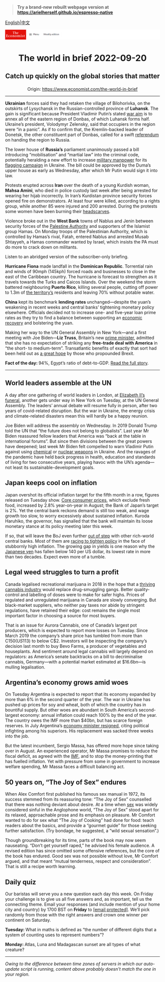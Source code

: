 > **Try a brand-new rebuilt webpage version at https://arielherself.github.io/espresso-native**

[English](https://github.com/arielherself/espresso/blob/main/README.md)|[中文](https://github-com.translate.goog/arielherself/espresso/blob/main/README.md?_x_tr_sl=en&_x_tr_tl=zh-CN&_x_tr_hl=zh-CN&_x_tr_pto=wapp)



![The Economist](menubar.png)

# <p align="center">The world in brief 2022-09-20</p>

## <p align="center">Catch up quickly on the global stories that matter</p>

<p align="center">Origin: <a href="https://www.economist.com/the-world-in-brief">https://www.economist.com/the-world-in-brief</a><hr>

<strong>Ukrainian</strong> forces said they had retaken the village of Bilohorivka, on the outskirts of Lysychansk in the Russian-controlled province of <strong>Luhansk</strong>. The gain is significant because President Vladimir Putin’s stated [war aim](https://www.economist.com/europe/2022/09/11/is-russia-on-the-run) is to annex all of the eastern region of Donbas, of which Luhansk forms half. Ukraine’s president, Volodymyr Zelensky, said that occupiers in the region were “in a panic”. As if to confirm that, the Kremlin-backed leader of Donetsk, the other constituent part of Donbas, called for a swift [referendum](https://www.economist.com/leaders/2022/09/15/vladimir-putins-war-is-failing-the-west-should-help-it-fail-faster) on handing the region to Russia.

The lower house of <strong>Russia’s</strong> parliament unanimously passed a bill introducing “mobilisation” and “martial law” into the criminal code, potentially heralding a new effort to increase [military manpower](https://www.economist.com/europe/2022/08/25/ukraine-and-russia-both-need-more-soldiers) for its [flagging campaign](https://www.economist.com/leaders/2022/09/15/vladimir-putins-war-is-failing-the-west-should-help-it-fail-faster) in Ukraine. The bill could be approved by the Duma’s upper house as early as Wednesday, after which Mr Putin would sign it into law.

Protests erupted across <strong>Iran </strong>over the death of a young Kurdish woman, <strong>Mahsa Amini</strong>, who died in police custody last week after being arrested for wearing her hijab incorrectly. In Iran’s Kurdistan province security forces opened fire on demonstrators. At least four were killed, according to a rights group, while another 85 were injured and 200 arrested. During the protests some women have been burning their [headscarves](https://www.economist.com/the-economist-explains/2018/03/08/why-iranian-women-are-taking-off-their-veils).

Violence broke out in the <strong>West Bank</strong> towns of Nablus and Jenin between security forces of the [Palestine Authority](https://www.economist.com/middle-east-and-africa/2022/08/23/the-ageing-ailing-palestinian-leader-does-not-do-much-governing) and supporters of the Islamist group Hamas. On Monday troops of the Palestinian Authority, which is controlled by Hamas’s rival, Fatah, entered Nablus and arrested Musab Shtayyeh, a Hamas commander wanted by Israel, which insists the PA must do more to crack down on militants.

Listen to an abridged version of the subscriber-only briefing.

<strong>Hurricane Fiona</strong> made landfall in the <strong>Dominican Republic</strong>. Torrential rain and winds of 90mph (145kph) forced roads and businesses to close in the east of the Caribbean country. The hurricane is forecast to strengthen as it travels towards the Turks and Caicos Islands. Over the weekend the storm battered neighbouring <strong>Puerto Rico</strong>, killing several people, cutting off power to 1.3m of [the territory’s](https://www.economist.com/united-states/2021/11/20/puerto-rico-success-story) residents and leaving 70% without potable water.

<strong>China</strong> kept its benchmark <strong>lending rates </strong>unchanged—despite the yuan’s weakening in recent weeks and central banks’ tightening monetary policy elsewhere. Officials decided not to increase one- and five-year loan prime rates as they try to find a balance between supporting an [economic recovery](https://www.economist.com/china/2022/08/18/chinas-economy-is-beset-by-problems) and bolstering the yuan.

Making her way to the UN General Assembly in New York—and a first meeting with Joe Biden—<strong>Liz Truss</strong>, Britain’s new [prime minister](https://www.economist.com/leaders/2022/09/07/can-liz-truss-fix-britain), admitted that she has no expectation of striking any <strong>free-trade deal with America</strong> in “the short- to medium-term”. Transatlantic benefits of exactly that sort had been held out as [a great hope](https://www.economist.com/britain/2022/02/26/britains-post-brexit-trade-policy-is-slowly-maturing) by those who propounded Brexit.

<strong>Fact of the day: </strong>94%, Egypt’s ratio of debt-to-GDP. [Read the full story](https://www.economist.com/middle-east-and-africa/2022/09/15/from-tea-to-cars-egypt-and-tunisia-struggle-to-pay-for-imports).

----------

## World leaders assemble at the UN

A day after one gathering of world leaders in London, at [Elizabeth II’s funeral](https://www.economist.com/1843/2022/09/16/for-a-last-moment-the-queen-is-everywhere), another gets under way in New York on Tuesday, at the UN General Assembly. The leaders’ annual debate will resume fully in person, after two years of covid-related disruption. But the war in Ukraine, the energy crisis and climate-related disasters mean this will hardly be a happy reunion.

Joe Biden will address the assembly on Wednesday. In 2019 Donald Trump told the UN that “the future does not belong to globalists”. Last year Mr Biden reassured fellow leaders that America was “back at the table in international forums”. But since then divisions between the great powers have deepened; last week Mr Biden felt compelled to warn Vladimir Putin against using [chemical](https://www.economist.com/news/2022/03/11/could-russia-use-chemical-weapons-in-ukraine) or [nuclear weapons](https://www.economist.com/the-economist-explains/2022/09/14/do-russias-military-setbacks-increase-the-risk-of-nuclear-conflict) in Ukraine. And the ravages of the pandemic have held back progress in health, education and standards of living for two consecutive years, playing havoc with the UN’s agenda—not least its sustainable-development goals.

## Japan keeps cool on inflation

Japan overshot its official inflation target for the fifth month in a row, figures released on Tuesday show. [Core consumer prices](https://www.economist.com/asia/2022/08/18/prices-are-rising-in-japan-but-not-wages), which exclude fresh food, increased by 2.8% year-on-year in August; the Bank of Japan’s target is 2%. Yet the central bank reckons demand is still too weak, and wage growth too slow, to worry excessively about sustained inflation. Kuroda Haruhiko, the governor, has signalled that the bank will maintain its loose monetary stance at its policy meeting later this week.

If so, that will leave the BoJ even further [out of step](https://www.economist.com/finance-and-economics/2022/06/23/the-bank-of-japan-v-the-markets) with other rich-world central banks. Most of them are [racing to tighten policy](https://www.economist.com/leaders/2022/09/14/to-fix-americas-inflation-problem-the-federal-reserve-must-go-big) in the face of stubbornly high inflation. The growing gap in yields is one reason why the [Japanese yen](https://www.economist.com/finance-and-economics/will-an-ever-feebler-currency-save-or-sink-japans-economy/21809095) has fallen below 140 per US dollar, its lowest rate in more than two decades. Expect even more of a tumble.

## Legal weed struggles to turn a profit

Canada legalised recreational marijuana in 2018 in the hope that a [thriving cannabis industry](https://www.economist.com/business/2018/07/05/canadas-cannabis-firms-plot-world-domination) would replace drug-smuggling gangs. Better quality-control and labelling of doses were to make for safer highs. Prices of regulated and unregulated marijuana in Canada are slowly converging. But black-market suppliers, who neither pay taxes nor abide by stringent regulations, have retained their edge: cost remains the single most important factor in choosing a source for most buyers.

That is an issue for Aurora Cannabis, one of Canada’s largest pot producers, which is expected to report more losses on Tuesday. Since March 2019 the company’s share price has tumbled from more than C$150 (US$113) to below C$2. Investors will be inspecting the company’s decision last month to buy Bevo Farms, a producer of vegetables and houseplants. And sentiment around legal cannabis will largely depend on regulators: as America’s senate backtracks on a bill to decriminalise cannabis, Germany—with a potential market estimated at $16.6bn—is mulling legalisation.

## Argentina’s economy grows amid woes

On Tuesday Argentina is expected to report that its economy expanded by more than 6% in the second quarter of the year. The war in Ukraine has pushed up prices for soy and wheat, both of which the country has in bountiful supply. But other woes are abundant in South America’s second-largest economy: annual inflation could reach 100% by the end of the year. The country owes the IMF more than $40bn, but has scarce foreign reserves. In July Argentina’s [economy minister resigned](https://www.economist.com/the-americas/2022/07/07/argentinas-economy-minister-resigns-because-of-political-infighting), citing political infighting among his superiors. His replacement was sacked three weeks into the job.

But the latest incumbent, Sergio Massa, has offered more hope since taking over in August. An experienced operator, Mr Massa promises to reduce the fiscal deficit, as agreed with the [IMF](https://www.economist.com/the-americas/2022/01/29/the-imf-cannot-solve-argentinas-dysfunction), and to stop the money-printing that has fuelled inflation. Yet with pressure from some in government to increase welfare spending, Mr Massa faces a difficult balancing act.

## 50 years on, “The Joy of Sex” endures

When Alex Comfort first published his famous sex manual in 1972, its success stemmed from its reassuring tone: “The Joy of Sex” counselled that there was nothing deviant about desire. At a time when [sex](https://www.economist.com/books-and-arts/2018/11/30/a-very-short-history-of-sexuality) was widely considered sinful in the Anglophone world, “The Joy of Sex” stood apart for its relaxed, approachable prose and its emphasis on pleasure. Mr Comfort wanted to do for sex what “The Joy of Cooking” had done for food: teach readers about the basics, and provide a “gourmet guide” for those seeking further satisfaction. (Try bondage, he suggested, a “wild sexual sensation”.)

Though groundbreaking for its time, parts of the book may now seem nauseating. “Don’t get yourself raped,” he advised his female audience. A revised edition has since omitted some offensive references, but the core of the book has endured. Good sex was not possible without love, Mr Comfort argued, and that meant “mutual tenderness, respect and consideration”. That is still a recipe worth learning.

## Daily quiz

Our baristas will serve you a new question each day this week. On Friday your challenge is to give us all five answers and, as important, tell us the connecting theme. Email your responses (and include mention of your home city and country) by 1700 BST on <strong>Friday</strong> to [<span class="__cf_email__" data-cfemail="8ddcf8e4f7c8fefdffe8fefee2cde8eee2e3e2e0e4fef9a3eee2e0">[email&#160;protected]</span>](https://mail.google.com/mail/?view=cm&amp;fs=1&amp;tf=1&amp;to=QuizEspresso@economist.com). We’ll pick randomly from those with the right answers and crown one winner per continent on Saturday.

<strong>Tuesday: </strong>What in maths is defined as “the number of different digits that a system of counting uses to represent numbers”?

<strong>Monday: </strong>Atlas, Luna and Madagascan sunset are all types of what creature?

----------

*Owing to the difference between time zones of servers in which our auto-update script is running, content above probably doesn't match the one in your region.*
